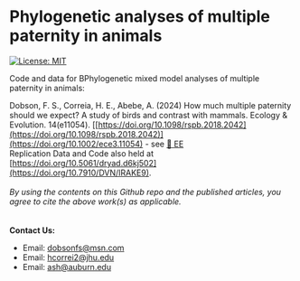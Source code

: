 # Phylogenetic analyses of multiple paternity in animals
[![License: MIT](https://img.shields.io/badge/License-MIT-yellow.svg)](https://opensource.org/licenses/MIT)

Code and data for BPhylogenetic mixed model analyses of multiple paternity in animals:

Dobson, F. S., Correia, H. E., Abebe, A. (2024) How much multiple paternity should we expect? A study of birds and contrast with mammals. Ecology \& Evolution. 14(e11054). [[https://doi.org/10.1098/rspb.2018.2042](https://doi.org/10.1098/rspb.2018.2042)](https://doi.org/10.1002/ece3.11054) - see [📁 EE](EE) \
Replication Data and Code also held at [https://doi.org/10.5061/dryad.d6kj502](https://doi.org/10.7910/DVN/IRAKE9).
\
\
_By using the contents on this Github repo and the published articles, you agree to cite the above work(s) as applicable._
\
\
\
__Contact Us:__
- Email: [dobsonfs@msn.com](mailto:dobsonfs@msn.com)  
- Email: [hcorrei2@jhu.edu](mailto:hcorrei2@jhu.edu)  
- Email: [ash@auburn.edu](mailto:ash@auburn.edu)  

